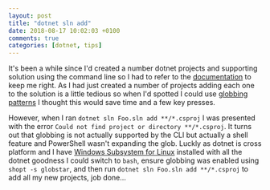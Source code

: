 ```yaml
---
layout: post
title: "dotnet sln add"
date: 2018-08-17 10:02:03 +0100
comments: true
categories: [dotnet, tips]
---
```


It's been a while since I'd created a number dotnet projects and supporting solution using the command line so I had to refer to the [documentation](https://docs.microsoft.com/en-us/dotnet/core/tools/dotnet) to keep me right. As I had just created a number of projects adding each one to the solution is a little tedious so when I'd spotted I could use [globbing patterns](https://en.wikipedia.org/wiki/Glob_(programming)) I thought this would save time and a few key presses.

<!--more-->

However, when I ran `dotnet sln Foo.sln add **/*.csproj` I was presented with the error `Could not find project or directory **/*.csproj`. It turns out that globbing is not actually supported by the CLI but actually a shell feature and PowerShell wasn't expanding the glob. Luckly as dotnet is cross platform and I have [Windows Subsystem for Linux](https://docs.microsoft.com/en-us/windows/wsl/install-win10) installed with all the dotnet goodness I could switch to `bash`, ensure globbing was enabled using `shopt -s globstar`, and then run `dotnet sln Foo.sln add **/*.csproj` to add all my new projects, job done...
